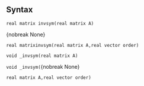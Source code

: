 ## Syntax

`real matrix invsym(real matrix A)`

{nobreak None}

`real matrixinvsym(real matrix A,real vector order)`

`void _invsym(real matrix A)`

`void _invsym(`{nobreak None}

`real matrix A,real vector order)`
